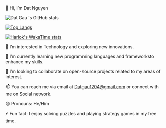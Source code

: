 👋 Hi, I’m Dat Nguyen

![Dat Gau 's GitHub stats](https://github-readme-stats.vercel.app/api?username=datgau&show_icons=true&theme=radical)


[![Top Langs](https://github-readme-stats.vercel.app/api/top-langs/?username=datgau&layout=donut)](https://github.com/datgau/github-readme-stats)


[![Harlok's WakaTime stats](https://github-readme-stats.vercel.app/api/wakatime?username=datnguyencoder)](https://github.com/anuraghazra/github-readme-stats)

👀 I’m interested in Technology and exploring new innovations.

🌱 I’m currently learning new programming languages and frameworksto enhance my skills.

💞️ I’m looking to collaborate on open-source projects related to my areas of interest.

📫 You can reach me via email at Datgau1204@gmail.com or connect with me on Social network.

😄 Pronouns: He/Him

⚡ Fun fact: I enjoy solving puzzles and playing strategy games in my free time.


<!---
Datgau/Datgau is a ✨ special ✨ repository because its `README.md` (this file) appears on your GitHub profile.
You can click the Preview link to take a look at your changes.
--->
